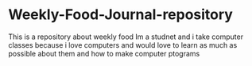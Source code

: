 # Weekly-Food-Journal-repository
This is a repository about weekly food 
Im a studnet and i take computer classes because i love computers and would love to learn as much as possible about them and how to make computer ptograms 
